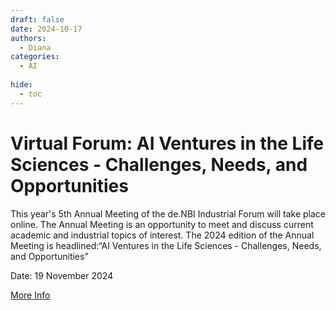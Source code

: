 ```yaml
---
draft: false
date: 2024-10-17
authors:
  - Diana
categories:
  - AI
  
hide:
  - toc
---
```


# Virtual Forum: AI Ventures in the Life Sciences - Challenges, Needs, and Opportunities

This year's 5th Annual Meeting of the de.NBI Industrial Forum will take place online. The Annual Meeting is an opportunity to meet and discuss current academic and industrial topics of interest. The 2024 edition of the Annual Meeting is headlined:“AI Ventures in the Life Sciences - Challenges, Needs, and Opportunities”

Date: 19 November 2024

[More Info](https://www.denbi.de/de-nbi-events/1770-5-meeting-if)

<!-- more -->
